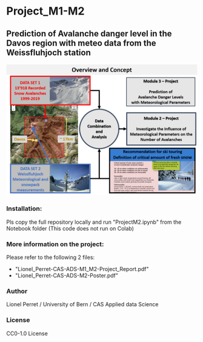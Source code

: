 # Project_M1-M2 


## Prediction of Avalanche danger level in the Davos region with meteo data from the Weissfluhjoch station
![cover image](Printscreen/image1.png)

### Installation:
Pls copy the full repository locally and run "ProjectM2.ipynb" from the Notebook folder (This code does not run on Colab)


### More information on the project:
Please refer to the following 2 files:
- "Lionel_Perret-CAS-ADS-M1_M2-Project_Report.pdf"
- "Lionel_Perret-CAS-ADS-M2-Poster.pdf"


### Author
Lionel Perret / University of Bern / CAS Applied data Science


### License
CC0-1.0 License
